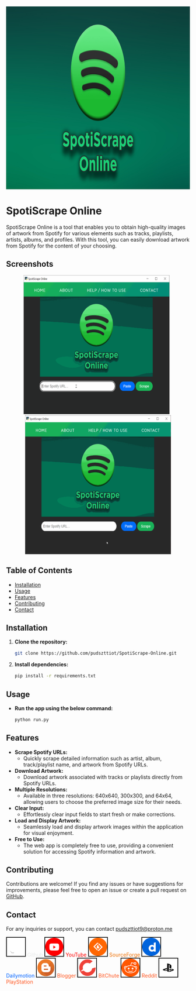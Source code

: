 <p align="center">
  <img width="660" height="500" src="https://raw.githubusercontent.com/pudszttiot/SpotiScrape-Online/main/Images/spotiscrapeonline2.png">
</p>

# SpotiScrape Online

SpotiScrape Online is a tool that enables you to obtain high-quality images of artwork from Spotify for various elements such as tracks, playlists, artists, albums, and profiles. With this tool, you can easily download artwork from Spotify for the content of your choosing.

## Screenshots

<p align="center"> 
<img width="400" height="380" src="https://raw.githubusercontent.com/pudszttiot/SpotiScrape-Online/main/Images/spotiscrape2.gif" alt="Screenshot-GIF-1" border="0">
  &nbsp;
<img width="400" height="380" src="https://raw.githubusercontent.com/pudszttiot/SpotiScrape-Online/main/Images/spotiscrape.gif" alt="Screenshot-GIF-2" border="0">
  </p>

## Table of Contents

- [Installation](#installation)
- [Usage](#usage)
- [Features](#features)
- [Contributing](#contributing)
- [Contact](#contact)

## Installation

1. **Clone the repository:**
   ```bash
   git clone https://github.com/pudszttiot/SpotiScrape-Online.git
   ```

2. **Install dependencies:**
   ```bash
   pip install -r requirements.txt
   ```

## Usage
- **Run the app using the below command:**
   ```bash
   python run.py
   ```

## Features

- **Scrape Spotify URLs:**
  - Quickly scrape detailed information such as artist, album, track/playlist name, and artwork from Spotify URLs.
- **Download Artwork:**
  - Download artwork associated with tracks or playlists directly from Spotify URLs.
- **Multiple Resolutions:**
  - Available in three resolutions: 640x640, 300x300, and 64x64, allowing users to choose the preferred image size for their needs.
- **Clear Input:**
  - Effortlessly clear input fields to start fresh or make corrections.
- **Load and Display Artwork:**
  - Seamlessly load and display artwork images within the application for visual enjoyment.
- **Free to Use:**
  - The web app is completely free to use, providing a convenient solution for accessing Spotify information and artwork.

## Contributing

Contributions are welcome! If you find any issues or have suggestions for improvements, please feel free to open an issue or create a pull request on [GitHub](https://github.com/pudszttiot/SpotiScrape-Online).

## Contact

For any inquiries or support, you can contact [pudszttiot9@proton.me](mailto:pudszttiot9@proton.me)
<br>

<span>
        <img src="https://raw.githubusercontent.com/pudszttiot/SpotiScrape-Online/main/Images/Socials/Github.png" alt="Github.png" width="50" height="50" border="2">
        <a href="https://github.com/pudszttiot" style="display:inline-block; text-decoration:none; color:#e8eaea;" onclick="openLink('https://github.com/pudszttiot')">Github</a>
        </span>

<span>
        <img src="https://raw.githubusercontent.com/pudszttiot/SpotiScrape-Online/main/Images/Socials/Youtube.png" alt="Youtube.png" width="50" height="50" border="2">
        <a href="https://youtube.com/@pudszTTIOT" style="display:inline-block; text-decoration:none; color:#ff0000;" onclick="openLink('https://youtube.com/@pudszTTIOT')">YouTube</a>
        </span>

<span>
        <img src="https://raw.githubusercontent.com/pudszttiot/SpotiScrape-Online/main/Images/Socials/SourceForge2.png" alt="SourceForge.png" width="50" height="50" border="2">
        <a href="https://sourceforge.net/u/pudszttiot" style="display:inline-block; text-decoration:none; color:#ee730a;" onclick="openLink('https://sourceforge.net/u/pudszttiot')">SourceForge</a>
        </span>

<span>
        <img src="https://raw.githubusercontent.com/pudszttiot/SpotiScrape-Online/main/Images/Socials/Dailymotion.png" alt="Dailymotion.png" width="50" height="50" border="2">
        <a href="https://dailymotion.com/pudszttiot" style="display:inline-block; text-decoration:none; color:#0062ff;" onclick="openLink('https://dailymotion.com/pudszttiot')">Dailymotion</a>
        </span>

<span>
        <img src="https://raw.githubusercontent.com/pudszttiot/SpotiScrape-Online/main/Images/Socials/Blogger.png" alt="Blogger.png" width="50" height="50" border="2">
        <a href="https://pudszttiot.blogspot.com" style="display:inline-block; text-decoration:none; color:#ff5722;" onclick="openLink('https://pudszttiot.blogspot.com')">Blogger</a>
        </span>

<span>
        <img src="https://raw.githubusercontent.com/pudszttiot/SpotiScrape-Online/main/Images/Socials/Bitchute.png" alt="BitChute.png" width="50" height="50" border="2">
        <a href="https://bitchute.com/channel/pudszttiot/" style="display:inline-block; text-decoration:none; color:#ff5722;" onclick="openLink('https://bitchute.com/channel/pudszttiot/')">BitChute</a>
        </span>

<span>
        <img src="https://raw.githubusercontent.com/pudszttiot/SpotiScrape-Online/main/Images/Socials/Reddit.png" alt="Reddit.png" width="50" height="50" border="2">
        <a href="https://reddit.com/user/puddsszz" style="display:inline-block; text-decoration:none; color:#ff5722;" onclick="openLink('https://reddit.com/user/puddsszz')">Reddit</a>
        </span>

<span>
        <img src="https://raw.githubusercontent.com/pudszttiot/SpotiScrape-Online/main/Images/Socials/Playstation.png" alt="PlayStation.png" width="50" height="50" border="2">
        <a href="https://psnprofiles.com/snippapudsz" style="display:inline-block; text-decoration:none; color:#ff5722;" onclick="openLink('https://psnprofiles.com/snippapudsz')">PlayStation</a>
        </span>
